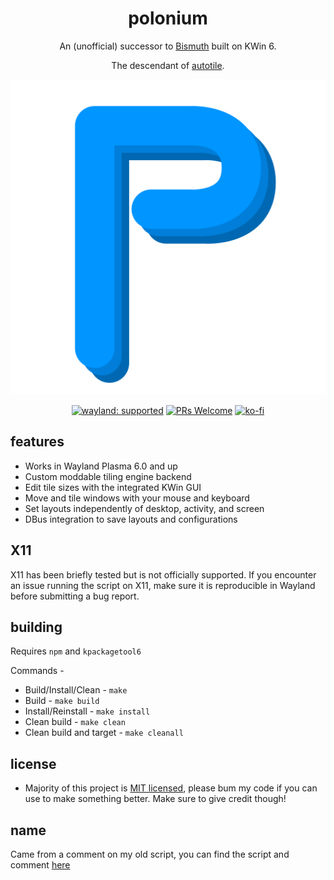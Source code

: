 <div align="center">

# polonium

An (unofficial) successor to [Bismuth](https://github.com/Bismuth-Forge/bismuth) built on KWin 6.

The descendant of [autotile](https://github.com/zeroxoneafour/kwin-autotile).

![hot icon](docs/logo.svg)

[![wayland: supported](https://img.shields.io/badge/Wayland-Ready-blue?logo=kde)](https://community.kde.org/KWin/Wayland)
[![PRs Welcome](https://img.shields.io/badge/PRs-welcome-brightgreen.svg)](https://makeapullrequest.com)
[![ko-fi](https://img.shields.io/badge/-Support%20me%20on%20Ko--Fi-orange?logo=kofi&logoColor=white)](https://ko-fi.com/zeroxoneafour)

</div>

## features

- Works in Wayland Plasma 6.0 and up
- Custom moddable tiling engine backend
- Edit tile sizes with the integrated KWin GUI
- Move and tile windows with your mouse and keyboard
- Set layouts independently of desktop, activity, and screen
- DBus integration to save layouts and configurations

## X11

X11 has been briefly tested but is not officially supported. If you encounter an issue running the script on X11, make sure it is reproducible in Wayland before submitting a bug report.

## building

Requires `npm` and `kpackagetool6`

Commands -

-   Build/Install/Clean - `make`
-   Build - `make build`
-   Install/Reinstall - `make install`
-   Clean build - `make clean`
-   Clean build and target - `make cleanall`

## license

-   Majority of this project is [MIT licensed](license.txt), please bum my code if you can use to make something better. Make sure to give credit though!

## name

Came from a comment on my old script, you can find the script and comment [here](https://store.kde.org/p/2003956)
